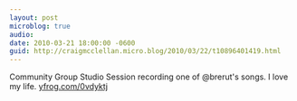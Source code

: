 ```yaml
---
layout: post
microblog: true
audio: 
date: 2010-03-21 18:00:00 -0600
guid: http://craigmcclellan.micro.blog/2010/03/22/t10896401419.html
---
```

Community Group Studio Session recording one of @brerut's songs. I love my life.  [yfrog.com/0vdyktj](http://yfrog.com/0vdyktj)
